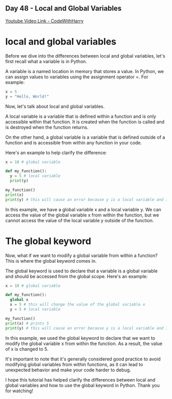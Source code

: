 ## Day 48 - Local and Global Variables

[Youtube Video Link - CodeWithHarry](https://youtu.be/RaG6GgcDt54)

# local and global variables

Before we dive into the differences between local and global variables, let's first recall what a variable is in Python.

A variable is a named location in memory that stores a value. In Python, we can assign values to variables using the assignment operator =. For example:

```python
x = 5
y = "Hello, World!"

```

Now, let's talk about local and global variables.

A local variable is a variable that is defined within a function and is only accessible within that function. It is created when the function is called and is destroyed when the function returns.

On the other hand, a global variable is a variable that is defined outside of a function and is accessible from within any function in your code.

Here's an example to help clarify the difference:

```python
x = 10 # global variable

def my_function():
  y = 5 # local variable
  print(y)

my_function()
print(x)
print(y) # this will cause an error because y is a local variable and is not accessible outside of the function

```

In this example, we have a global variable x and a local variable y. We can access the value of the global variable x from within the function, but we cannot access the value of the local variable y outside of the function.

# The global keyword

Now, what if we want to modify a global variable from within a function? This is where the global keyword comes in.

The global keyword is used to declare that a variable is a global variable and should be accessed from the global scope. Here's an example:

```python
x = 10 # global variable

def my_function():
  global x
  x = 5 # this will change the value of the global variable x
  y = 5 # local variable

my_function()
print(x) # prints 5
print(y) # this will cause an error because y is a local variable and is not accessible outside of the function

```

In this example, we used the global keyword to declare that we want to modify the global variable x from within the function. As a result, the value of x is changed to 5.

It's important to note that it's generally considered good practice to avoid modifying global variables from within functions, as it can lead to unexpected behavior and make your code harder to debug.

I hope this tutorial has helped clarify the differences between local and global variables and how to use the global keyword in Python. Thank you for watching!
